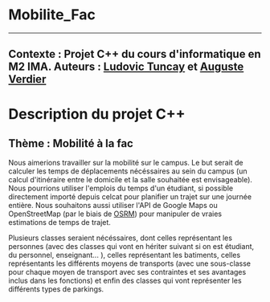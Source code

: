 # Mobilite_Fac

---
Contexte : Projet C++ du cours d'informatique en M2 IMA. 
Auteurs : [Ludovic Tuncay](https://github.com/LudovicTuncay) et [Auguste Verdier](https://github.com/LilBabines)
---

# Description du projet C++

## Thème : Mobilité à la fac

Nous aimerions travailler sur la mobilité sur le campus. Le but serait de calculer les temps de déplacements nécéssaires au sein du campus (un calcul d'itinéraire entre le domicile et la salle souhaitée est envisageable). 
Nous pourrions utiliser l'emplois du temps d'un étudiant, si possible directement importé depuis celcat pour planifier un trajet sur une journée entière. Nous souhaitons aussi utiliser l'API de Google Maps ou OpenStreetMap (par le biais de [OSRM](https://github.com/Project-OSRM/osrm-backend)) pour manipuler de vraies estimations de temps de trajet.

Plusieurs classes seraient nécéssaires, dont celles représentant les personnes (avec des classes qui vont en hériter suivant si on est étudiant, du personnel, enseignant... ), celles représentant les batiments, celles représentants les différents moyens de transports (avec une sous-classe pour chaque moyen de transport avec ses contraintes et ses avantages inclus dans les fonctions) et enfin des classes qui vont représenter les différents types de parkings.

